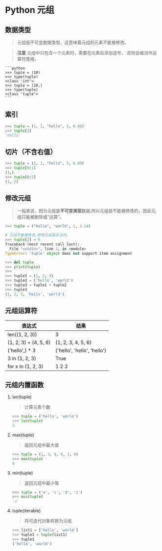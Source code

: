 # Python 元组 

## 数据类型

> 元组是不可变数据类型，这意味着元组的元素不能被修改。

> **注意** 元组中只包含一个元素时，需要在元素后添加逗号， 否则会被当作运算符使用。

	```python
	>>> tuple = (10)
	>>> type(tuple)
	<class 'int'>
	>>> tuple = (10,)
	>>> type(tuple)
	<class 'tuple'>
	```

## 索引

```python
>>> tuple = (1, 2, "hello", 5, 6.89)
>>> tuple[2]
'hello'
```

## 切片（不含右值）

```python
>>> tuple = (1, 2, "hello", 5, 6.89)
>>> tuple[0:1]
(1,)
>>> tuple[0:2]
(1, 2)
```

## 修改元组

> 一般来说，因为元组是**不可变类型**数据,所以元组是不能被修改的，因此元组只能被删除或“运算”。

```python
>>> tuple = ("hello", "world", 1, 3.14)

# 元组不能被修改,修改元组是非法的。
>>> tuple[2] = 6
Traceback (most recent call last):
  File "<stdin>", line 1, in <module>
TypeError: 'tuple' object does not support item assignment

>>> del tuple
>>> print(tuple)
>>>
>>> tuple1 = (1, 2, 3)
>>> tuple2 = ('hello', 'world')
>>> tuple3 = tuple1 + tuple2
>>> tuple3
(1, 2, 3, 'hello', 'world')

```

## 元组运算符

| 表达式                | 结果                        |
|-----------------------|-----------------------------|
| len((1, 2, 3))        | 3                           |
| (1, 2, 3) + (4, 5, 6) | (1, 2, 3, 4, 5, 6)          |
| ('hello',) * 3        | ('hello', 'hello', 'hello') |
| 3 in (1, 2, 3)        | True                        |
| for x in (1, 2, 3)    | 1  2  3                     |

## 元组内置函数

1. len(tuple) 
	> 计算元素个数

	```python
	>>> tuple = ('hello', 'world')
	>>> len(tuple)
	2
	```

2. max(tuple)
	> 返回元组中最大值

	```python
	>>> tuple = (1, 3, 8, 0, 2, 8)
	>>> max(tuple)
	8
	
3. min(tuple)
	> 返回元组中最小值

	```python
	>>> tuple = ('a', 'c', 'd', 'z')
	>>> min(tuple)
	'a'
	```

4. tuple(iterable)
	> 将可迭代对象转换为元组

	```python
	>>> list1 = ['hello', 'world']
	>>> tuple1 = tuple(list1)
	>>> tuple1
	('hello', 'world')
	```

	



